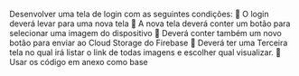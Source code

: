 Desenvolver uma tela de login com as seguintes condições:
 O login deverá levar para uma nova tela
 A nova tela deverá conter um botão para selecionar uma imagem do
dispositivo
 Deverá conter também um novo botão para enviar ao Cloud Storage do
Firebase
 Deverá ter uma Terceira tela no qual irá listar o link de todas imagens e
escolher qual visualizar.
 Usar os código em anexo como base
